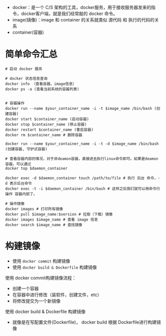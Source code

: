 * docker：是一个 C/S 架构的工具，docker服务，用于接收服务器发来的指令，docker客户端，就是我们经常敲的 docker 命令。
* image(镜像)：image 和 container 的关系就类似 源代码 和 执行的代码的关系
* container(容器)

# 简单命令汇总

```shell
# 启动 docker 服务

# docker 状态信息查询
docker info （查看容器，image信息）
docker ps -a (查看当前系统的容器列表)


# 容器操作
docker run --name $your_container_name -i -t $image_name /bin/bash (创建容器)
docker start $container_name (启动容器)
docker stop $container_name (停止容器)
docker restart $container_name (重启容器)
docker rm $container_name # 删除容器

docker run --name $your_container_name -i -t -d $image_name /bin/bash (创建容器, 守护式容器)

# 查看容器内部的情况，对于非deamon容器，直接进去执行linux命令即可。如果是deamon容器，可以通过
docker top $daemon_container

docker exec -d $daemon_container touch /path/to/file # 执行 后台 命令，-d 表示后台命令
docker exec -t -i $daemon_container /bin/bash # 这样之后我们就可以用命令行操作 容器内部了。

# 操作镜像
docker images # 打印所有镜像
docker pull $image_name:$version # 拉取（下载）镜像
docker images $image_name # 查看 image 信息
docker search $image_name # 查找镜像
```

# 构建镜像
* 使用 `docker commit` 构建镜像
* 使用 `docker build & Dockerfile` 构建镜像


使用 docker commit构建镜像流程：
* 创建一个容器
* 在容器中进行修改（装软件，创建文件，etc）
* 将修改提交为一个新镜像

使用 docker build & Dockerfile 构建镜像
* 就像是在写配置文件(Dockerfile)， docker build 根据 Dockerfile进行构建镜像
